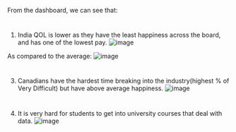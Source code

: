 From the dashboard, we can see that:
#
1. India QOL is lower as they have the least happiness across the board, and has one of the lowest pay.
![image](https://github.com/dandanZ-Z/Portfolio-Projects-/assets/130724132/70638ec8-8554-4b5b-b0d6-64941609c561)



As compared to the average:
![image](https://github.com/dandanZ-Z/Portfolio-Projects-/assets/130724132/2c31cc26-3695-4a93-b67f-602e6e7a8f98)

#
3. Canadians have the hardest time breaking into the industry(highest % of Very Difficult) but have above average happiness.
![image](https://github.com/dandanZ-Z/Portfolio-Projects-/assets/130724132/d4740efa-2e52-4e6a-abf2-ad0bf9792c50)

#
4. It is very hard for students to get into university courses that deal with data.
![image](https://github.com/dandanZ-Z/Portfolio-Projects-/assets/130724132/99ae72ff-946a-4dcd-a367-91dd25abff0a)

